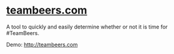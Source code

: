 [teambeers.com](http://teambeers.com)
=============

A tool to quickly and easily determine whether or not it is time for #TeamBeers.

Demo: http://teambeers.com
